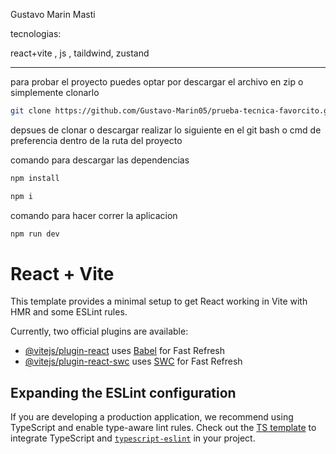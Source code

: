 Gustavo Marin Masti  

tecnologias:  

react+vite , js , taildwind, zustand

---
para probar el proyecto puedes optar por descargar el archivo en zip o simplemente clonarlo
```sh
git clone https://github.com/Gustavo-Marin05/prueba-tecnica-favorcito.git
```


depsues de clonar o descargar realizar lo siguiente en el git bash o cmd de preferencia dentro de la ruta del proyecto

comando para descargar las dependencias
```sh
npm install

npm i
```

comando para hacer correr la aplicacion
```sh
npm run dev
```





# React + Vite

This template provides a minimal setup to get React working in Vite with HMR and some ESLint rules.

Currently, two official plugins are available:

- [@vitejs/plugin-react](https://github.com/vitejs/vite-plugin-react/blob/main/packages/plugin-react/README.md) uses [Babel](https://babeljs.io/) for Fast Refresh
- [@vitejs/plugin-react-swc](https://github.com/vitejs/vite-plugin-react-swc) uses [SWC](https://swc.rs/) for Fast Refresh

## Expanding the ESLint configuration

If you are developing a production application, we recommend using TypeScript and enable type-aware lint rules. Check out the [TS template](https://github.com/vitejs/vite/tree/main/packages/create-vite/template-react-ts) to integrate TypeScript and [`typescript-eslint`](https://typescript-eslint.io) in your project.
